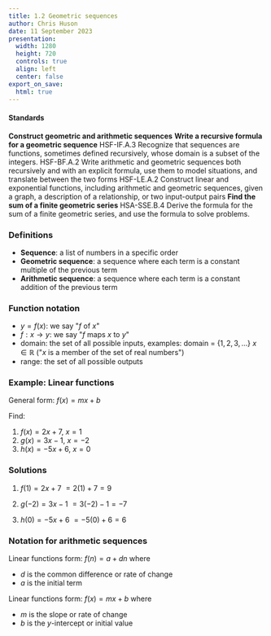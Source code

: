 ```yaml
---
title: 1.2 Geometric sequences
author: Chris Huson
date: 11 September 2023
presentation:
  width: 1280
  height: 720
  controls: true
  align: left
  center: false
export_on_save:
  html: true
---
```


<!-- slide -->
#### Standards

**Construct geometric and arithmetic sequences**
**Write a recursive formula for a geometric sequence**
  HSF-IF.A.3 Recognize that sequences are functions, sometimes defined recursively, whose domain is a subset of the integers.
  HSF-BF.A.2 Write arithmetic and geometric sequences both recursively and with an explicit formula, use them to model situations, and translate between the two forms
  HSF-LE.A.2 Construct linear and exponential functions, including arithmetic and geometric sequences, given a graph, a description of a relationship, or two input-output pairs
**Find the sum of a finite geometric series**
  HSA-SSE.B.4 Derive the formula for the sum of a finite geometric series, and use the formula to solve problems.

<!-- slide -->
### Definitions

- **Sequence**: a list of numbers in a specific order
- **Geometric sequence**: a sequence where each term is a constant multiple of the previous term
- **Arithmetic sequence**: a sequence where each term is a constant addition of the previous term

<!-- slide -->
### Function notation

- $y=f(x)$: we say "$f$ of $x$"
- $f: x \rightarrow y$: we say "$f$ maps $x$ to $y$"
- domain: the set of all possible inputs, examples:
  domain = $\{1,2,3,...\}$ 
  ${x \in \mathbb{R}}$ ("$x$ is a member of the set of real numbers")
- range: the set of all possible outputs

<!-- slide -->
### Example: Linear functions

General form: $f(x)=mx+b$

Find:

1. $f(x)=2x+7$, $x=1$
2. $g(x)=3x-1$, $x=-2$
3. $h(x)=-5x+6$, $x=0$

<!-- slide -->
### Solutions

1. $f(1)=2x+7$
$=2(1)+7 = 9$

2. $g(-2)=3x-1$
$=3(-2)-1 = -7$

3. $h(0)=-5x+6$
$=-5(0)+6 = 6$

<!-- slide -->
### Notation for arithmetic sequences

Linear functions form: $f(n)=a + dn$ where

- $d$ is the common difference or rate of change
- $a$ is the initial term

Linear functions form: $f(x)=mx+b$ where

- $m$ is the slope or rate of change
- $b$ is the $y$-intercept or initial value
